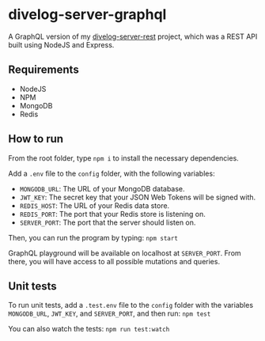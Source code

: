 # divelog-server-graphql

A GraphQL version of my [divelog-server-rest](https://github.com/btdrawer/divelog-server-rest) project, which was a REST API built using NodeJS and Express.

## Requirements

-   NodeJS
-   NPM
-   MongoDB
-   Redis

## How to run

From the root folder, type `npm i` to install the necessary dependencies.

Add a `.env` file to the `config` folder, with the following variables:

-   `MONGODB_URL`: The URL of your MongoDB database.
-   `JWT_KEY`: The secret key that your JSON Web Tokens will be signed with.
-   `REDIS_HOST`: The URL of your Redis data store.
-   `REDIS_PORT`: The port that your Redis store is listening on.
-   `SERVER_PORT`: The port that the server should listen on.

Then, you can run the program by typing:
`npm start`

GraphQL playground will be available on localhost at `SERVER_PORT`. From there, you will have access to all possible mutations and queries.

## Unit tests

To run unit tests, add a `.test.env` file to the `config` folder with the variables `MONGODB_URL`, `JWT_KEY`, and `SERVER_PORT`, and then run:
`npm test`

You can also watch the tests:
`npm run test:watch`
